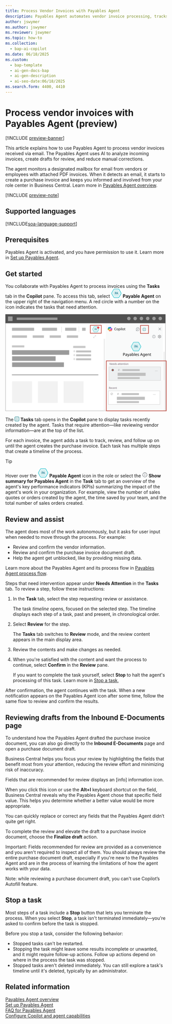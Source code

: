 ```yaml
---
title: Process Vendor Invoices with Payables Agent
description: Payables Agent automates vendor invoice processing, tracks tasks, and keeps you informed. Discover how to simplify your accounts payable process.
author: jswymer
ms.author: jswymer
ms.reviewer: jswymer
ms.topic: how-to
ms.collection:
  - bap-ai-copilot
ms.date: 06/18/2025
ms.custom:
  - bap-template
  - ai-gen-docs-bap
  - ai-gen-description
  - ai-seo-date:06/18/2025
ms.search.form: 4400, 4410
---
```

# Process vendor invoices with Payables Agent (preview)

[!INCLUDE [preview-banner](~/../shared-content/shared/preview-includes/preview-banner.md)]

This article explains how to use Payables Agent to process vendor invoices received via email. The Payables Agent uses AI to analyze incoming invoices, create drafts for review, and reduce manual corrections.

The agent monitors a designated mailbox for email from vendors or employees with attached PDF invoices. When it detects an email, it starts to create a purchase invoice and keeps you informed and involved from your role center in Business Central. Learn more in [Payables Agent overview](payables-agent.md).

[!INCLUDE [preview-note](~/../shared-content/shared/preview-includes/production-ready-preview-dynamics365.md)]
<!--[!INCLUDE [limited-public-preview](includes/limited-public-preview.md)]-->

## Supported languages

[!INCLUDE[soa-language-support](includes/soa-language-support.md)]

## Prerequisites

Payables Agent is activated, and you have permission to use it. Learn more in [Set up Payables Agent](payables-agent-setup.md).

## Get started

You collaborate with Payables Agent to process invoices using the **Tasks** tab in the **Copilot** pane. To access this tab, select ![Shows Payables Agent icon.](media/payables-agent-activated-icon.png) **Payable Agent** on the upper right of the navigation menu. A red circle with a number on the icon indicates the tasks that need attention.

![Shows the agents task view with steps](media/payables-agent-tasks-pane.svg)

The ![Shows the task view icon](media/sot-task-view-icon.png) **Tasks** tab opens in the **Copilot** pane to display tasks recently created by the agent. Tasks that require attention&mdash;like reviewing vendor information&mdash;are at the top of the list.  

For each invoice, the agent adds a task to track, review, and follow up on until the agent creates the purchase invoice. Each task has multiple steps that create a timeline of the process.

> [!TIP]
> Hover over the ![Shows Payables Agent icon.](media/payables-agent-activated-icon.png) **Payable Agent** icon in the role or select the ![Show summary for Agent icon](media/soa-summary-icon.png) **Show summary for Payables Agent** in the **Task** tab to get an overview of the agent's key performance indicators (KPIs) summarizing the impact of the agent's work in your organization. For example, view the number of sales quotes or orders created by the agent, the time saved by your team, and the total number of sales orders created.

## Review and assist

The agent does most of the work autonomously, but it asks for user input when needed to move through the process. For example:

- Review and confirm the vendor information.
- Review and confirm the purchase invoice document draft.
- Help the agent get unblocked, like by providing missing data.

Learn more about the Payables Agent and its process flow in [Payables Agent process flow](payables-agent.md#payables-agent-process-flow).

Steps that need intervention appear under **Needs Attention** in the **Tasks** tab. To review a step, follow these instructions:

1. In the **Task** tab, select the step requesting review or assistance.

   The task *timeline* opens, focused on the selected step. The timeline displays each step of a task, past and present, in chronological order.

1. Select **Review** for the step.

   The **Tasks** tab switches to **Review** mode, and the review content appears in the main display area.
1. Review the contents and make changes as needed.

1. When you're satisfied with the content and want the process to continue, select **Confirm** in the **Review** pane.

   If you want to complete the task yourself, select **Stop** to halt the agent's processing of this task. Learn more in [Stop a task](#stop-a-task),

After confirmation, the agent continues with the task. When a new notification appears on the Payables Agent icon after some time, follow the same flow to review and confirm the results.

<!--
## Modify invoices

During review, you might need to modify the vendor details or purchase document draft created by the agent, or when the agent requests assistance. When you select **Review**, the invoice opens for inspection. Make changes as needed, then select **Confirm** in the **Review** pane. The agent processes the purchas invoice document.

You also have the opportunity to modify a quote or order during the review step for an outgoing email. In this case, select **...** (More options) > **Discard step** on the step. This action stops the task temporarily to allow you to open the quote or order and makes changes and then resume the step.

![Shows the discard step action on a Sales Order Agent task.](media/soa-discard-step.png "Shows the discard step action on a Sales Order Agent task.")

> [!NOTE]
> **Discard step** is available only on review steps for outgoing emails.

After you make the changes, return to the **Tasks** tab, select one of the following options for resuming the task, and then select **Send**:

- **I have updated the quote** or **I have updated the order**: Select one of these options if you made changes to the quote or order. The agent generates a new PDF and email for the customer.
- **Just resume**: Select this option if you didn't change the quote or order. The agent doesn't generate a new quote or order and keeps the original email as before.  

![Shows the resume step action on a Sales Order Agent task.](media/soa-resume-step.png "Shows the resume step action on a Sales Order Agent task.")

If you change your mind while reviewing the outgoing message and decide to make more changes to the sales document, use the **Discard step** action to discard the email message generated by the agent. Then, update the sales document as needed and instruct the agent to create a new outgoing email with the updated attachment.
-->

## Reviewing drafts from the Inbound E-Documents page

To understand how the Payables Agent drafted the purchase invoice document, you can also go directly to the **Inbound E-Documents** page and open a purchase document draft.  

Business Central helps you focus your review by highlighting the fields that benefit most from your attention, reducing the review effort and minimizing risk of inaccuracy. 

Fields that are recommended for review displays an [info] information icon. 

When you click this icon or use the **Alt+I** keyboard shortcut on the field, Business Central reveals why the Payables Agent chose that specific field value. This helps you determine whether a better value would be more appropriate. 

You can quickly replace or correct any fields that the Payables Agent didn’t quite get right. 

To complete the review and elevate the draft to a purchase invoice document, choose the **Finalize draft** action. 

Important: Fields recommended for review are provided as a convenience and you aren't required to inspect all of them. You should always review the entire purchase document draft, especially if you're new to the Payables Agent and are in the process of learning the limitations of how the agent works with your data. 

Note: while reviewing a purchase document draft, you can't use Copilot’s Autofill feature. 

## Stop a task

Most steps of a task include a **Stop** button that lets you terminate the process. When you select **Stop**, a task isn't terminated immediately&mdash;you're asked to confirm before the task is stopped.

Before you stop a task, consider the following behavior:

- Stopped tasks can't be restarted.
- Stopping the task might leave some results incomplete or unwanted, and it might require follow-up actions. Follow up actions depend on where in the process the task was stopped.
- Stopped tasks aren't deleted immediately. You can still explore a task's timeline until it's deleted, typically by an administrator.

## Related information

[Payables Agent overview](payables-agent.md)  
[Set up Payables Agent](payables-agent-setup.md)  
[FAQ for Payables Agent](faqs-payables-agent.md)  
[Configure Copilot and agent capabilities](enable-ai.md)  
